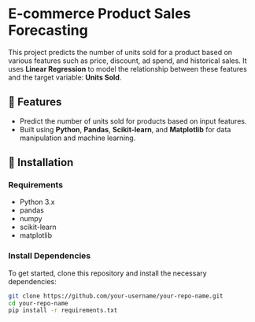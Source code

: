 # E-commerce Product Sales Forecasting

This project predicts the number of units sold for a product based on various features such as price, discount, ad spend, and historical sales. It uses **Linear Regression** to model the relationship between these features and the target variable: **Units Sold**.

## 🚀 Features
- Predict the number of units sold for products based on input features.
- Built using **Python**, **Pandas**, **Scikit-learn**, and **Matplotlib** for data manipulation and machine learning.

## 🧰 Installation

### Requirements
- Python 3.x
- pandas
- numpy
- scikit-learn
- matplotlib

### Install Dependencies
To get started, clone this repository and install the necessary dependencies:

```bash
git clone https://github.com/your-username/your-repo-name.git
cd your-repo-name
pip install -r requirements.txt
